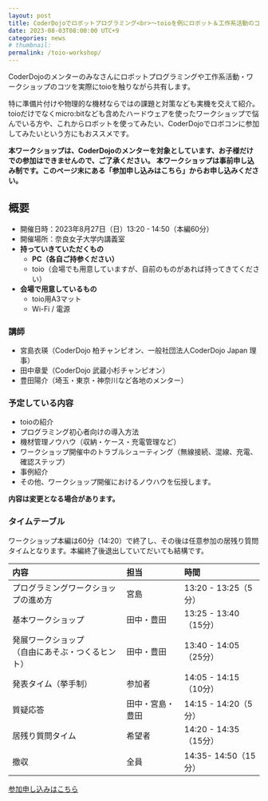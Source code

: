 ```yaml
---
layout: post
title: CoderDojoでロボットプログラミング<br>～toioを例にロボット＆工作系活動のコツを共有します！～
date: 2023-08-03T08:00:00 UTC+9
categories: news
# thumbnail: 
permalink: /toio-workshop/
---
```

CoderDojoのメンターのみなさんにロボットプログラミングや工作系活動・ワークショップのコツを実際にtoioを触りながら共有します。

特に準備片付けや物理的な機材ならではの課題と対策なども実機を交えて紹介。toioだけでなくmicro:bitなども含めたハードウェアを使ったワークショップで悩んでいる方や、これからロボットを使ってみたい、CoderDojoでロボコンに参加してみたいという方にもおススメです。

**本ワークショップは、CoderDojoのメンターを対象としています、お子様だけでの参加はできませんので、ご了承ください。**
**本ワークショップは事前申し込み制です。このページ末にある「参加申し込みはこちら」からお申し込みください。**

## 概要
- 開催日時：2023年8月27日（日）13:20 - 14:50（本編60分）
- 開催場所：奈良女子大学内講義室
- **持っていきていただくもの**
    - **PC（各自ご持参ください）**
    - toio（会場でも用意していますが、自前のものがあれば持ってきてください）
- **会場で用意しているもの**
    - toio用A3マット
    - Wi-Fi / 電源

### 講師
- 宮島衣瑛（CoderDojo 柏チャンピオン、一般社団法人CoderDojo Japan 理事）
- 田中章愛（CoderDojo 武蔵小杉チャンピオン）
- 豊田陽介（埼玉・東京・神奈川など各地のメンター）

### 予定している内容
- toioの紹介
- プログラミング初心者向けの導入方法
- 機材管理ノウハウ（収納・ケース・充電管理など）
- ワークショップ開催中のトラブルシューティング（無線接続、混線、充電、確認ステップ）
- 事例紹介
- その他、ワークショップ開催におけるノウハウを伝授します。

**内容は変更となる場合があります。**

### タイムテーブル

ワークショップ本編は60分（14:20）で終了し、その後は任意参加の居残り質問タイムとなります。本編終了後退出していてだいても結構です。

| 内容 | 担当 | 時間 |
|:--|:--|:--|
|プログラミングワークショップの進め方|宮島|13:20 - 13:25（5分）|
|基本ワークショップ|田中・豊田|13:25 - 13:40（15分）|
|発展ワークショップ<br>（自由にあそぶ・つくるヒント）|田中・豊田|13:40 - 14:05（25分）|
|発表タイム（挙手制）|参加者|14:05 - 14:15（10分）|
|質疑応答|田中・宮島・豊田|14:15 - 14:20（5分）|
|居残り質問タイム|希望者|14:20 - 14:35（15分）|
|撤収|全員|14:35- 14:50（15分）|

<div class='framed_button'>
    <a href='https://dojocon-japan.doorkeeper.jp/events/160596' target='_blank'>参加申し込みはこちら</a>
</div>




